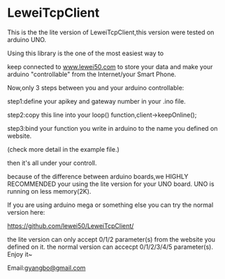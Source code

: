 LeweiTcpClient
==============
This is the the lite version of LeweiTcpClient,this version were tested on arduino UNO.

Using this library is the one of the most easiest way to

keep connected to www.lewei50.com to store your data and make your arduino "controllable" from the Internet/your Smart Phone.

Now,only 3 steps between you and your arduino controllable:

step1:define your apikey and gateway number in your .ino file.

step2:copy this line into your loop() function,client->keepOnline();

step3:bind your function you write in arduino to the name you defined on website.

(check more detail in the example file.)

then it's all under your controll.

because of the difference between arduino boards,we HIGHLY RECOMMENDED your using the lite version for your UNO board.
UNO is running on less memory(2K).

If you are using arduino mega or something else you can try the normal version here:

https://github.com/lewei50/LeweiTcpClient/

the lite version can only accept 0/1/2 parameter(s) from the website you defined on it.
the normal version can accecpt 0/1/2/3/4/5 parameter(s).
Enjoy it~

Email:gyangbo@gmail.com
